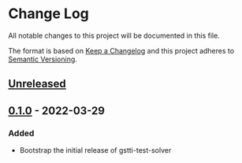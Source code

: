 # Change Log
All notable changes to this project will be documented in this file.

The format is based on [Keep a Changelog](http://keepachangelog.com/)
and this project adheres to [Semantic Versioning](http://semver.org/).

## [Unreleased]

## [0.1.0] - 2022-03-29

### Added
- Bootstrap the initial release of gstti-test-solver

[Unreleased]: https://github.com/massivelivefun/gstti-test-solver/compare/0.1.0...HEAD
[0.1.0]: https://github.com/massivelivefun/gstti-test-solver/releases/tag/0.1.0
